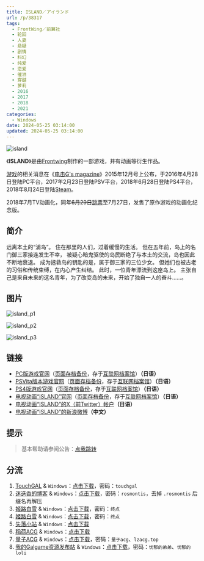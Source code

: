 ```yaml
---
title: ISLAND／アイランド
url: /p/38317
tags:
  - FrontWing／前翼社
  - 轮回
  - 人妻
  - 悬疑
  - 剧情
  - 科幻
  - 纯爱
  - 恋爱
  - 催泪
  - 穿越
  - 萝莉
  - 2016
  - 2017
  - 2018
  - 2021
categories:
  - Windows
date: 2024-05-25 03:14:00
updated: 2024-05-25 03:14:00
---
```


![island](https://static.saop.cc/vns/img/island.webp)

《**ISLAND**》是由[Frontwing](https://zh.moegirl.org.cn/Frontwing)制作的一部游戏，并有动画等衍生作品。

[游戏](https://zh.moegirl.org.cn/游戏)的相关消息在《[电击G's magazine](https://zh.moegirl.org.cn/电击G's_magazine)》2015年12月号上公布，于2016年4月28日登陆PC平台，2017年2月23日登陆PSV平台，2018年6月28日登陆PS4平台，2018年8月24日登陆[Steam](https://zh.moegirl.org.cn/Steam)。

2018年7月TV动画化，同年~~6月29日~~[跳票](https://zh.moegirl.org.cn/跳票)至7月27日，发售了原作游戏的动画化纪念版。

<!--more-->

## 简介

远离本土的“浦岛”。
住在那里的人们，过着缓慢的生活。
但在五年前，岛上的名门御三家接连发生不幸，
被疑心暗鬼驱使的岛民断绝了与本土的交流，岛也因此不断地衰退。
成为拯救岛的钥匙的是，属于御三家的三位少女。
但她们也被古老的习俗和传统束缚，在内心产生纠结。
此时，一位青年漂流到这座岛上。
主张自己是来自未来的这名青年，为了改变岛的未来，开始了独自一人的奋斗……。

## 图片

![island_p1](https://static.saop.cc/vns/img/island_p1.webp)

![island_p2](https://static.saop.cc/vns/img/island_p2.webp)

![island_p3](https://static.saop.cc/vns/img/island_p3.webp)

## 链接

- [PC版游戏官网](http://never-island.com/game/)（[页面存档备份](https://web.archive.org/web/20180422210100/http://never-island.com/game/)，存于[互联网档案馆](https://zh.wikipedia.org/wiki/互联网档案馆)）**（日语）**
- [PSVita版本游戏官网](http://www.prot.co.jp/psv/island/index.html)（[页面存档备份](https://web.archive.org/web/20180514072224/http://www.prot.co.jp/psv/island/index.html)，存于[互联网档案馆](https://zh.wikipedia.org/wiki/互联网档案馆)）**（日语）**
- [PS4版游戏官网](http://www.prot.co.jp/ps4/island/)（[页面存档备份](https://web.archive.org/web/20180502100041/http://www.prot.co.jp/ps4/island/)，存于[互联网档案馆](https://zh.wikipedia.org/wiki/互联网档案馆)）**（日语）**
- [电视动画“ISLAND”官网](http://never-island.com/)（[页面存档备份](https://web.archive.org/web/20180316084246/http://never-island.com/)，存于[互联网档案馆](https://zh.wikipedia.org/wiki/互联网档案馆)）**（日语）**
- [电视动画“ISLAND”的X（前Twitter）帐户](https://twitter.com/island_fw)**（日语）**
- [电视动画“ISLAND”的新浪微博](https://weibo.com/islandanime)**（中文）**

## 提示

> 基本帮助请参阅公告：[点我跳转](/p/announcement/)

## 分流

1. [TouchGAL](https://touchgal.net/) & `Windows`：[点击下载](https://pan.touchgal.net/s/wmHv)，密码：`touchgal`
2. [迷迭香的博客](https://rosmontis.com/) & `Windows`：[点击下载](https://drive.rosmontis.com/s/X9KSe)，密码：`rosmontis`，去掉 `.rosmontis` 后缀名再解压
3. [姬路白雪](https://pan.jlbx.xyz/) & `Windows`：[点击下载](https://pan.jlbx.xyz/GalGame/PC/Island)，密码：`终点`
4. [姬路白雪](https://pan.jlbx.xyz/) & `Windows`：[点击下载](https://pan.jlbx.xyz/GalGame/gal%E7%BB%88%E7%82%B9%E8%B5%84%E6%BA%90%EF%BC%88%E5%AF%86%E7%A0%81%20%E7%BB%88%E7%82%B9%EF%BC%89/HI/ISLAND/%E5%A4%9C%E9%B8%AE%E7%9A%84%E6%A0%91%E6%B4%9E%E7%89%88%E6%9C%AC)，密码：`终点`
5. [失落小站](https://www.shinnku.com/) & `Windows`：[点击下载](https://www.shinnku.com/api/download/0/win/ISLAND.7z)
6. [稻荷ACG](https://amoebi.com/) & `Windows`：[点击下载](https://sakustar.me/art/4440)
7. [量子ACG](https://lzacg.org/) & `Windows`：[点击下载](https://lzacg.org/434)，密码：`量子acg`、`lzacg.top`
8. [我的Galgame资源发布站](https://www.ttloli.com/) & `Windows`：[点击下载](https://www.ttloli.com/island.html)，密码：`忧郁的弟弟`、`忧郁的loli`
